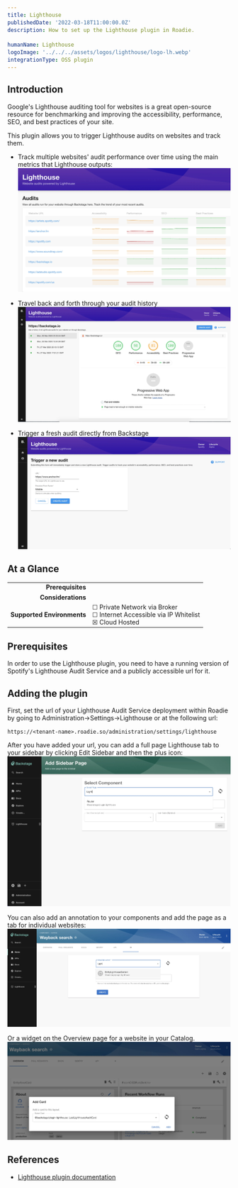 ```yaml
---
title: Lighthouse
publishedDate: '2022-03-18T11:00:00.0Z'
description: How to set up the Lighthouse plugin in Roadie.

humanName: Lighthouse
logoImage: '../../../assets/logos/lighthouse/logo-lh.webp'
integrationType: OSS plugin
---
```


## Introduction

Google's Lighthouse auditing tool for websites is a great open-source resource for benchmarking and improving the accessibility, performance, SEO, and best practices of your site.

This plugin allows you to trigger Lighthouse audits on websites and track them.

- Track multiple websites' audit performance over time using the main metrics that Lighthouse outputs:
![audits-overview-page.webp](./audits-overview-page.webp)

- Travel back and forth through your audit history
![audit-view.webp](./audit-view.webp)

- Trigger a fresh audit directly from Backstage
![create-audit.webp](./create-audit.webp)

## At a Glance
| | |
|---: | --- |
| **Prerequisites** |  |
| **Considerations** |  |
| **Supported Environments** | ☐ Private Network via Broker <br /> ☐ Internet Accessible via IP Whitelist <br /> ☒ Cloud Hosted |

## Prerequisites

In order to use the Lighthouse plugin, you need to have a running version of Spotify's Lighthouse Audit Service and a 
publicly accessible url for it.

## Adding the plugin

First, set the url of your Lighthouse Audit Service deployment within Roadie by going to Administration->Settings->Lighthouse or at the following url:

```text
https://<tenant-name>.roadie.so/administration/settings/lighthouse
```

After you have added your url, you can add a full page Lighthouse tab to your sidebar by clicking Edit Sidebar and then the plus icon:
![add-sidebar-page.webp](./add-sidebar-page.webp)

You can also add an annotation to your components and add the page as a tab for individual websites:
![add-lighthouse-tab.webp](./add-lighthouse-tab.webp)

Or a widget on the Overview page for a website in your Catalog.
![add-widget.webp](./add-widget.webp)

## References

- [Lighthouse plugin documentation](https://github.com/backstage/community-plugins/tree/main/workspaces/lighthouse/plugins/lighthouse/README.md)
